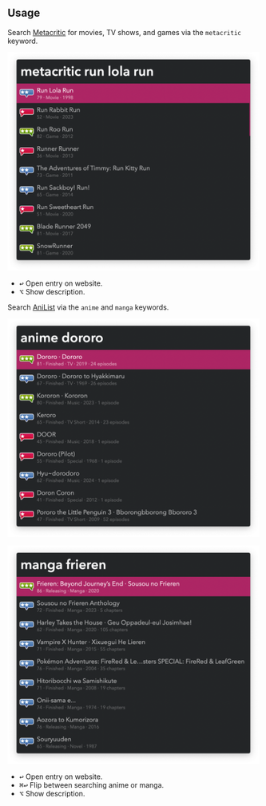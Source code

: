 ## Usage

Search [Metacritic](https://www.metacritic.com) for movies, TV shows, and games via the `metacritic` keyword.

![Searching metacritic](images/metacritic.png)

* <kbd>↩</kbd> Open entry on website.
* <kbd>⌥</kbd> Show description.

Search [AniList](https://anilist.co) via the `anime` and `manga` keywords.

![Searching anime](images/anime.png)

![Searching manga](images/manga.png)

* <kbd>↩</kbd> Open entry on website.
* <kbd>⌘</kbd><kbd>↩</kbd> Flip between searching anime or manga.
* <kbd>⌥</kbd> Show description.
